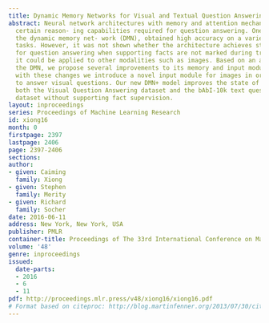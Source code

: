 ```yaml
---
title: Dynamic Memory Networks for Visual and Textual Question Answering
abstract: Neural network architectures with memory and attention mechanisms exhibit
  certain reason- ing capabilities required for question answering. One such architecture,
  the dynamic memory net- work (DMN), obtained high accuracy on a variety of language
  tasks. However, it was not shown whether the architecture achieves strong results
  for question answering when supporting facts are not marked during training or whether
  it could be applied to other modalities such as images. Based on an analysis of
  the DMN, we propose several improvements to its memory and input modules. Together
  with these changes we introduce a novel input module for images in order to be able
  to answer visual questions. Our new DMN+ model improves the state of the art on
  both the Visual Question Answering dataset and the bAbI-10k text question-answering
  dataset without supporting fact supervision.
layout: inproceedings
series: Proceedings of Machine Learning Research
id: xiong16
month: 0
firstpage: 2397
lastpage: 2406
page: 2397-2406
sections: 
author:
- given: Caiming
  family: Xiong
- given: Stephen
  family: Merity
- given: Richard
  family: Socher
date: 2016-06-11
address: New York, New York, USA
publisher: PMLR
container-title: Proceedings of The 33rd International Conference on Machine Learning
volume: '48'
genre: inproceedings
issued:
  date-parts:
  - 2016
  - 6
  - 11
pdf: http://proceedings.mlr.press/v48/xiong16/xiong16.pdf
# Format based on citeproc: http://blog.martinfenner.org/2013/07/30/citeproc-yaml-for-bibliographies/
---
```

